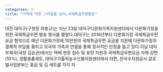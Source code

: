 ```yaml
---
categories: h
title: "가족에 대한 그리움을 담아…국제특급우편발송"
---
```

대전 대덕구(구청장 최충규)는 지난 23일 대덕구다문화가족지원센터에서 다문화가정을 위한 국제특급우편 발송 행사를 펼쳤다.대덕구는 2016년부터 다문화가정 국제특급우편요금 협약으로 매년 다문화가정에 10만원의 국제특급우편 요금을 지원해 다문화가정의 경제적 부담을 줄이고 모국의 가족과 연결을 통해 정서적인 안정을 돕고 있다.이날 대덕우체국(국장 김승균)에서는 택배 현장 접수 및 포장 지원과 국제특급우편요금 자체 감면(10%), 생활용품세트, 대덕구가톨릭농수산물지원센터에서 라면, 한국수자원공사 글로벌사업본부는 홍삼 및 김 세트를 각각 지